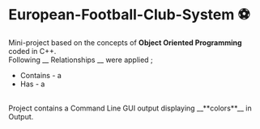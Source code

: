 # European-Football-Club-System ⚽️
Mini-project based on the concepts of **Object Oriented Programming** coded in C++. <br/>
Following __ Relationships __ were applied ;
  * Contains - a
  * Has - a 
<br/>
Project contains a Command Line GUI output displaying __**colors**__ in Output.



